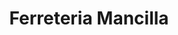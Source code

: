 ---
title: "Ferreteria Mancilla"
url: /villa-emiliano-zapata/ferreteria-mancilla/
shop: Eisenwaren
---